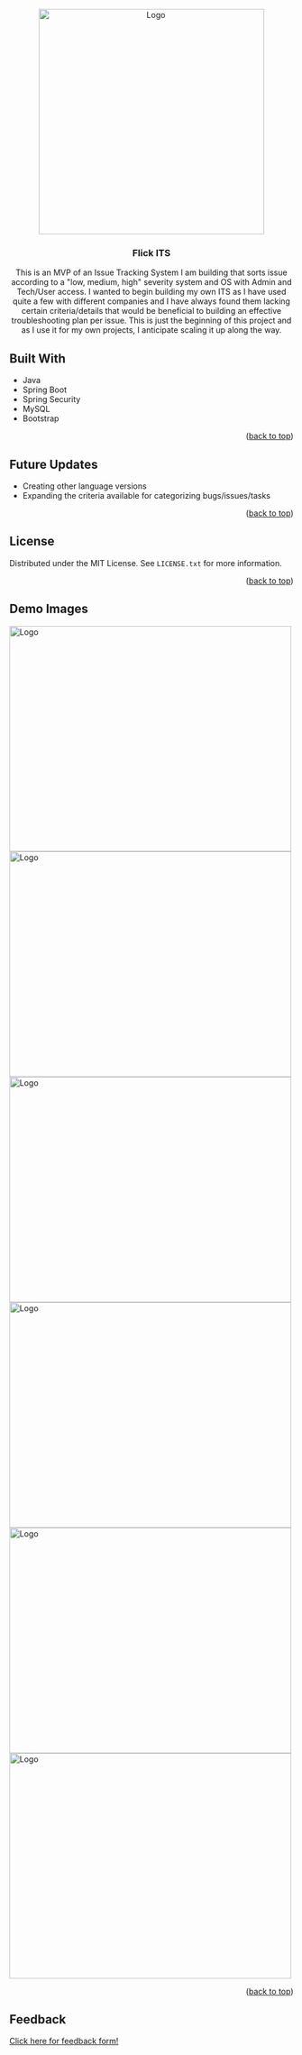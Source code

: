 <!-- PROJECT LOGO -->
<br />
<div align="center">
  <a href="https://github.com/S-Hightower/Flick-ITS">
    <img src="images/flickITS.png" alt="Logo" width="400" height="400">
  </a>

<h3 align="center">Flick ITS</h3>

  <p align="center">
    This is an MVP of an Issue Tracking System I am building that sorts issue according to a "low, medium, high" severity system and OS with Admin and Tech/User access.
    I wanted to begin building my own ITS as I have used quite a few with different companies and I have always found them lacking certain criteria/details that would be beneficial to building an effective troubleshooting plan per issue. This is just the beginning of this project and as I use it for my own projects, I anticipate scaling it up along the way.
  </p>
</div>

<!-- ABOUT THE PROJECT -->
## Built With

* Java
* Spring Boot
* Spring Security
* MySQL
* Bootstrap

<p align="right">(<a href="#top">back to top</a>)</p>

<!-- USAGE EXAMPLES -->
## Future Updates

* Creating other language versions
* Expanding the criteria available for categorizing bugs/issues/tasks

<p align="right">(<a href="#top">back to top</a>)</p>

<!-- LICENSE -->
## License

Distributed under the MIT License. See `LICENSE.txt` for more information.

<p align="right">(<a href="#top">back to top</a>)</p>

## Demo Images

<img src="images/demo1.png" alt="Logo" width="500" height="400">
<img src="images/demo2.png" alt="Logo" width="500" height="400">
<img src="images/demo3.png" alt="Logo" width="500" height="400">
<img src="images/demo4.png" alt="Logo" width="500" height="400">
<img src="images/demo5.png" alt="Logo" width="500" height="400">
<img src="images/demo6.png" alt="Logo" width="500" height="400">

<p align="right">(<a href="#top">back to top</a>)</p>

## Feedback

<a href="https://forms.gle/SkQKfNAGjvom28eq9">Click here for feedback form!</a>
